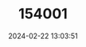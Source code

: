 ---
title: "154001"
category: "Fallicambarus tenuis"
draft: false
date: 2024-02-22 13:03:51
languages:
  English: ["Ouachita Mountain Crayfish"]
---